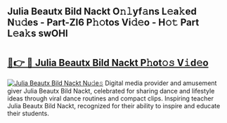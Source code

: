 ## Julia Beautx Bild Nackt O𝚗𝚕yf𝚊ns L𝚎a𝚔ed N𝚞𝚍es - Part-ZI6 P𝚑𝚘tos Vi𝚍𝚎o - H𝚘𝚝 Part L𝚎a𝚔s swOHl

# <h2><a href="http://kf9xt9g.oniu.top/?m=Julia+Beautx+Bild+Nackt">🔗👉 🔴 Julia Beautx Bild Nackt P𝚑ot𝚘𝚜 V𝚒d𝚎o</a></h2>

[![Julia Beautx Bild Nackt Nu𝚍e𝚜](https://i.imgur.com/0qMVB7G.gif)](http://kf9xt9g.oniu.top/?m=Julia+Beautx+Bild+Nackt)
Digital media provider and amusement giver Julia Beautx Bild Nackt, celebrated for sharing dance and lifestyle ideas through viral dance routines and compact clips. Inspiring teacher Julia Beautx Bild Nackt, recognized for their ability to inspire and educate their students.  
